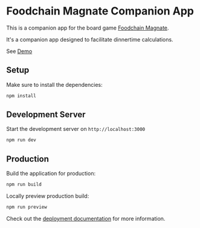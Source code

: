# Foodchain Magnate Companion App

This is a companion app for the board game [Foodchain Magnate](https://boardgamegeek.com/boardgame/175914/food-chain-magnate).

It's a companion app designed to facilitate dinnertime calculations.

See [Demo](https://foodchain-magnate.com)

## Setup

Make sure to install the dependencies:

```bash
npm install
```

## Development Server

Start the development server on `http://localhost:3000`

```bash
npm run dev
```

## Production

Build the application for production:

```bash
npm run build
```

Locally preview production build:

```bash
npm run preview
```

Check out the [deployment documentation](https://nuxt.com/docs/getting-started/deployment) for more information.
